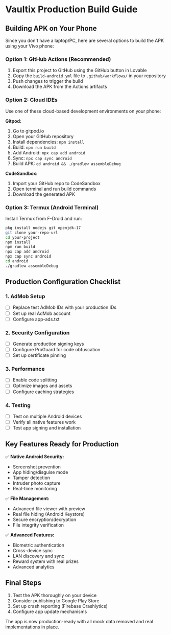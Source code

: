 
# Vaultix Production Build Guide

## Building APK on Your Phone

Since you don't have a laptop/PC, here are several options to build the APK using your Vivo phone:

### Option 1: GitHub Actions (Recommended)
1. Export this project to GitHub using the GitHub button in Lovable
2. Copy the `build-android.yml` file to `.github/workflows/` in your repository
3. Push changes to trigger the build
4. Download the APK from the Actions artifacts

### Option 2: Cloud IDEs
Use one of these cloud-based development environments on your phone:

**Gitpod:**
1. Go to gitpod.io
2. Open your GitHub repository
3. Install dependencies: `npm install`
4. Build: `npm run build`
5. Add Android: `npx cap add android`
6. Sync: `npx cap sync android`
7. Build APK: `cd android && ./gradlew assembleDebug`

**CodeSandbox:**
1. Import your GitHub repo to CodeSandbox
2. Open terminal and run build commands
3. Download the generated APK

### Option 3: Termux (Android Terminal)
Install Termux from F-Droid and run:
```bash
pkg install nodejs git openjdk-17
git clone your-repo-url
cd your-project
npm install
npm run build
npx cap add android
npx cap sync android
cd android
./gradlew assembleDebug
```

## Production Configuration Checklist

### 1. AdMob Setup
- [ ] Replace test AdMob IDs with your production IDs
- [ ] Set up real AdMob account
- [ ] Configure app-ads.txt

### 2. Security Configuration
- [ ] Generate production signing keys
- [ ] Configure ProGuard for code obfuscation
- [ ] Set up certificate pinning

### 3. Performance
- [ ] Enable code splitting
- [ ] Optimize images and assets
- [ ] Configure caching strategies

### 4. Testing
- [ ] Test on multiple Android devices
- [ ] Verify all native features work
- [ ] Test app signing and installation

## Key Features Ready for Production

✅ **Native Android Security:**
- Screenshot prevention
- App hiding/disguise mode
- Tamper detection
- Intruder photo capture
- Real-time monitoring

✅ **File Management:**
- Advanced file viewer with preview
- Real file hiding (Android Keystore)
- Secure encryption/decryption
- File integrity verification

✅ **Advanced Features:**
- Biometric authentication
- Cross-device sync
- LAN discovery and sync
- Reward system with real prizes
- Advanced analytics

## Final Steps

1. Test the APK thoroughly on your device
2. Consider publishing to Google Play Store
3. Set up crash reporting (Firebase Crashlytics)
4. Configure app update mechanisms

The app is now production-ready with all mock data removed and real implementations in place.
